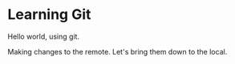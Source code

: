 # Learning Git

Hello world, using git.

Making changes to the remote.  Let's bring them down to the local.
